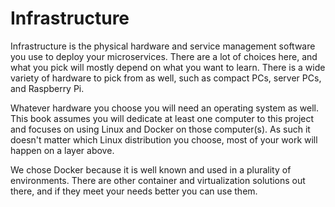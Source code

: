 # Infrastructure

Infrastructure is the physical hardware and service management software you use to deploy your microservices. There are a lot of choices here, and what you pick will mostly depend on what you want to learn. There is a wide variety of hardware to pick from as well, such as compact PCs, server PCs, and Raspberry Pi.

Whatever hardware you choose you will need an operating system as well. This book assumes you will dedicate at least one computer to this project and focuses on using Linux and Docker on those computer(s). As such it doesn't matter which Linux distribution you choose, most of your work will happen on a layer above.

We chose Docker because it is well known and used in a plurality of environments. There are other container and virtualization solutions out there, and if they meet your needs better you can use them.
